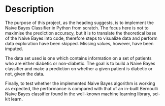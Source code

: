 # Description
The purpose of this project, as the heading suggests, is to implement the Naive Bayes Classifier in Python from scratch.
The focus here is not to maximise the prediction accuracy, but it is to translate the theoretical base of the Naive Bayes into code, therefore steps to visualize data and perform data exploration have been skipped. Missing values, however, have been imputed.

The data set used is one which contains information on a set of patients who are either diabetic or non-diabetic. The goal is to build a Naive Bayes classifier and make a prediction on whether a given patient is diabetic or not, given the data.

Finally, to test whether the implemented Naive Bayes algorithm is working as expected, the performance is compared with that of an in-built Bernoulli Naive Bayes classifier found in the well-known machine learning library, sci-kit learn.

